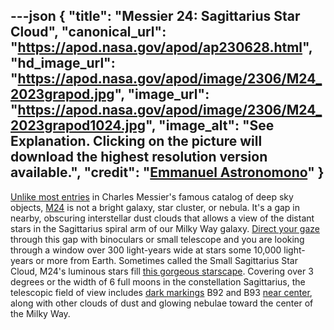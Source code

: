 ---json
{
  "title": "Messier 24: Sagittarius Star Cloud",
  "canonical_url": "https://apod.nasa.gov/apod/ap230628.html",
  "hd_image_url": "https://apod.nasa.gov/apod/image/2306/M24_2023grapod.jpg",
  "image_url": "https://apod.nasa.gov/apod/image/2306/M24_2023grapod1024.jpg",
  "image_alt": "See Explanation. Clicking on the picture will download the highest resolution version available.",
  "credit": "[Emmanuel Astronomono](https://www.instagram.com/astronomono/?hl=en)"
}
---

[Unlike most entries](https://www.nasa.gov/content/goddard/hubble-s-messier-catalog) in Charles Messier's famous catalog of deep sky objects, [M24](http://www.messier.seds.org/m/m024.html) is not a bright galaxy, star cluster, or nebula. It's a gap in nearby, obscuring interstellar dust clouds that allows a view of the distant stars in the Sagittarius spiral arm of our Milky Way galaxy. [Direct your gaze](https://oneminuteastronomer.com/4460/small-sagittarius-star-cloud/) through this gap with binoculars or small telescope and you are looking through a window over 300 light-years wide at stars some 10,000 light-years or more from Earth. Sometimes called the Small Sagittarius Star Cloud, M24's luminous stars fill [this gorgeous starscape](https://www.flickr.com/photos/136700672@N08/52846209618/in/dateposted-public/). Covering over 3 degrees or the width of 6 full moons in the constellation Sagittarius, the telescopic field of view includes [dark markings](https://ui.adsabs.harvard.edu/abs/1919ApJ....49....1B/abstract) B92 and B93 [near center](https://apod.nasa.gov/apod/ap100708.html), along with other clouds of dust and glowing nebulae toward the center of the Milky Way.
